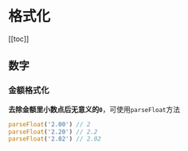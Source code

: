 # 格式化

[[toc]]

## 数字

### 金额格式化

**去除金额里小数点后无意义的`0`**，可使用`parseFloat`方法

```js
parseFloat('2.00') // 2
parseFloat('2.20') // 2.2
parseFloat('2.02') // 2.02
```
